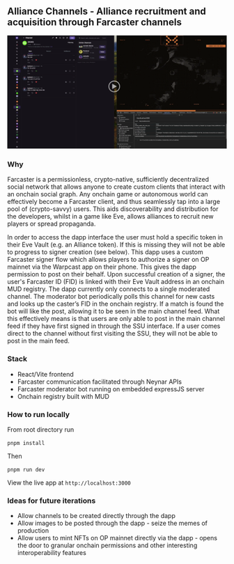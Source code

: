 ## Alliance Channels - Alliance recruitment and acquisition through Farcaster channels

[![Watch the video](images/video_thumbnail.png)](https://drive.google.com/file/d/1CbWx0xnZsNqqimkkgv1jT62davNxzU9b/view?usp=drive_link)


### Why
Farcaster is a permissionless, crypto-native, sufficiently decentralized social network that allows anyone to create custom clients that interact with an onchain social graph. Any onchain game or autonomous world can effectively become a Farcaster client, and thus seamlessly tap into a large pool of (crypto-savvy) users. This aids discoverability and distribution for the developers, whilst in a game like Eve, allows alliances to recruit new players or spread propaganda.

In order to access the dapp interface the user must hold a specific token in their Eve Vault (e.g. an Alliance token). If this is missing they will not be able to progress to signer creation (see below).
This dapp uses a custom Farcaster signer flow which allows players to authorize a signer on OP mainnet via the Warpcast app on their phone. This gives the dapp permission to post on their behalf.
Upon successful creation of a signer, the user's Farcaster ID (FID) is linked with their Eve Vault address in an onchain MUD registry.
The dapp currently only connects to a single moderated channel. The moderator bot periodically polls this channel for new casts and looks up the caster’s FID in the onchain registry. If a match is found the bot will like the post, allowing it to be seen in the main channel feed.
What this effectively means is that users are only able to post in the main channel feed if they have first signed in through the SSU interface. If a user comes direct to the channel without first visiting the SSU, they will not be able to post in the main feed.

### Stack
- React/Vite frontend
- Farcaster communication facilitated through Neynar APIs
- Farcaster moderator bot running on embedded expressJS server
- Onchain registry built with MUD

### How to run locally
From root directory run
```
pnpm install
```
Then 
```
pnpm run dev
```
View the live app at ```http://localhost:3000```

### Ideas for future iterations
- Allow channels to be created directly through the dapp
- Allow images to be posted through the dapp - seize the memes of production
- Allow users to mint NFTs on OP mainnet directly via the dapp - opens the door to granular onchain permissions and other interesting interoperability features
